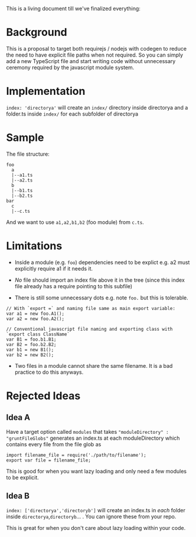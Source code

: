 This is a living document till we've finalized everything:

# Background 

This is a proposal to target both requirejs / nodejs with codegen to reduce the need to have explicit file paths when not required. So you can simply add a new TypeScript file and start writing code without unnecessary ceremony required by the javascript module system.

# Implementation
`index: 'directorya'` will create an `index/` directory inside directorya and a folder.ts inside `index/` for each subfolder of directorya

# Sample
The file structure: 

```
foo
  a
  |--a1.ts
  |--a2.ts
  b
  |--b1.ts
  |--b2.ts
bar
  c
  |--c.ts
```

And we want to use `a1,a2,b1,b2` (foo module) from `c.ts`.

# Limitations
* Inside a module  (e.g. `foo`) dependencies need to be explict e.g. a2 must explicitly require a1 if it needs it. 

* *No* file should import an index file above it in the tree (since this index file already has a require pointing to this subfile)

* There is still some unnecessary dots e.g. note `foo.` but this is tolerable. 

```
// With `export =` and naming file same as main export variable: 
var a1 = new foo.A1();
var a2 = new foo.A2();

// Conventional javascript file naming and exporting class with `export class ClassName`
var B1 = foo.b1.B1;
var B2 = foo.b2.B2;
var b1 = new B1();
var b2 = new B2();
```

* Two files in a module cannot share the same filename. It is a bad practice to do this anyways.

# Rejected Ideas

## Idea A
Have a target option called `modules` that takes `"moduleDirectory" : "gruntFileGlobs"` generates an index.ts at each moduleDirectory which contains every file from the file glob as 
```
import filename_file = require('./path/to/filename');
export var file = filename_file;
```

This is good for when you want lazy loading and only need a few modules to be explicit. 

## Idea B
`index: ['directorya','directoryb']` will create an index.ts in *each* folder inside `directorya`,`directoryb`... . You can ignore these from your repo. 

This is great for when you don't care about lazy loading within your code.